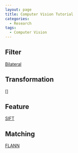 ```yaml
---
layout: page
title: Computer Vision Tutorial
categories: 
  - Research
tags:
  - Computer Vision
---
```


## Filter
[Bilateral]({{site.url}}{{site.baseurl}}/blog/2017/06/bilateral-filter/)

## Transformation
[]

## Feature
[SIFT]({{site.url}}{{site.baseurl}}/blog/2017/07/vlfeat-wrapper/)

## Matching
[FLANN]({{site.url}}{{site.baseurl}}/blog/2017/09/feature-matching/)